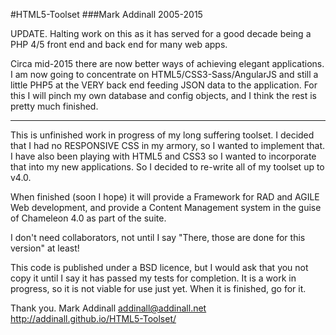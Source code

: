 #HTML5-Toolset
###Mark Addinall 2005-2015

UPDATE.  Halting work on this as it has served for a good decade
being a PHP 4/5 front end and back end for many web apps.

Circa mid-2015 there are now better ways of achieving elegant applications.
I am now going to concentrate on HTML5/CSS3-Sass/AngularJS and still a little PHP5 at the VERY back end feeding JSON data to the application.  For this I will pinch my own database and config objects, and I think the rest is pretty
much finished.

___

This is unfinished work in progress of my long suffering toolset. I decided that I had no RESPONSIVE CSS in my armory, so I wanted to implement that. I have also been playing with HTML5 and CSS3 so I wanted to incorporate that into my new applications. So I decided to re-write all of my toolset up to v4.0.

When finished (soon I hope) it will provide a Framework for RAD and AGILE Web development, and provide a Content Management system in the guise of Chameleon 4.0 as part of the suite.

I don't need collaborators, not until I say "There, those are done for this version" at least!

This code is published under a BSD licence, but I would ask that you not copy it until I say it has passed my tests for completion. It is a work in progress, so it is not viable for use just yet. When it is finished, go for it.

Thank you.
Mark Addinall
addinall@addinall.net
http://addinall.github.io/HTML5-Toolset/

